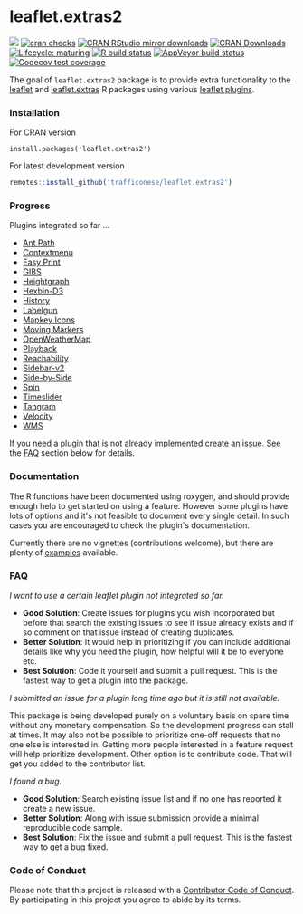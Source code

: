 # leaflet.extras2

<!-- badges: start -->
[![](https://www.r-pkg.org/badges/version/leaflet.extras2)](https://www.r-pkg.org/pkg/leaflet.extras2)
[![cran checks](https://cranchecks.info/badges/worst/leaflet.extras2)](https://cran.r-project.org/web/checks/check_results_leaflet.extras2.html)
[![CRAN RStudio mirror downloads](https://cranlogs.r-pkg.org/badges/leaflet.extras2?color=brightgreen)](https://www.r-pkg.org/pkg/leaflet.extras2)
[![CRAN Downloads](http://cranlogs.r-pkg.org/badges/grand-total/leaflet.extras2)](https://www.rpackages.io/package/leaflet.extras2)
[![Lifecycle: maturing](https://img.shields.io/badge/lifecycle-maturing-blue.svg)](https://www.tidyverse.org/lifecycle/#maturing)
[![R build status](https://github.com/trafficonese/leaflet.extras2/workflows/R-CMD-check/badge.svg)](https://github.com/trafficonese/leaflet.extras2/actions)
[![AppVeyor build status](https://ci.appveyor.com/api/projects/status/github/trafficonese/leaflet.extras2?branch=master&svg=true)](https://ci.appveyor.com/project/trafficonese/leaflet-extras2)
[![Codecov test coverage](https://codecov.io/gh/trafficonese/leaflet.extras2/branch/master/graph/badge.svg)](https://codecov.io/gh/trafficonese/leaflet.extras2?branch=master)
<!-- badges: end -->

The goal of `leaflet.extras2` package is to provide extra functionality to the [leaflet](https://cran.r-project.org/web/packages/leaflet/index.html) and [leaflet.extras](https://github.com/bhaskarvk/leaflet.extras) R packages using various [leaflet plugins](http://leafletjs.com/plugins).

### Installation

For CRAN version

`install.packages('leaflet.extras2')`

For latest development version

``` r
remotes::install_github('trafficonese/leaflet.extras2')
```

### Progress

Plugins integrated so far ...

-   [Ant Path](https://github.com/rubenspgcavalcante/leaflet-ant-path)
-   [Contextmenu](https://github.com/aratcliffe/Leaflet.contextmenu)
-   [Easy Print](https://github.com/rowanwins/leaflet-easyPrint)
-   [GIBS](https://github.com/aparshin/leaflet-GIBS)
-   [Heightgraph](https://github.com/GIScience/Leaflet.Heightgraph)
-   [Hexbin-D3](https://github.com/Asymmetrik/leaflet-d3#hexbins-api)
-   [History](https://github.com/cscott530/leaflet-history)
-   [Labelgun](https://github.com/Geovation/labelgun)
-   [Mapkey Icons](https://github.com/mapshakers/leaflet-mapkey-icon)
-   [Moving Markers](https://github.com/ewoken/Leaflet.MovingMarker)
-   [OpenWeatherMap](https://github.com/trafficonese/leaflet-openweathermap)
-   [Playback](https://github.com/hallahan/LeafletPlayback)
-   [Reachability](https://github.com/traffordDataLab/leaflet.reachability)
-   [Sidebar-v2](https://github.com/Turbo87/sidebar-v2)
-   [Side-by-Side](https://github.com/digidem/leaflet-side-by-side)
-   [Spin](https://github.com/makinacorpus/Leaflet.Spin)
-   [Timeslider](https://github.com/dwilhelm89/LeafletSlider)
-   [Tangram](https://github.com/tangrams/tangram)
-   [Velocity](https://github.com/danwild/leaflet-velocity)
-   [WMS](https://github.com/heigeo/leaflet.wms)


If you need a plugin that is not already implemented create an [issue](https://github.com/trafficonese/leaflet.extras2/issues/new). See the [FAQ](#FAQ) section below for details.

### Documentation

The R functions have been documented using roxygen, and should provide enough help to get started on using a feature. However some plugins have lots of options and it's not feasible to document every single detail. In such cases you are encouraged to check the plugin's documentation.

Currently there are no vignettes (contributions welcome), but there are plenty of [examples](https://github.com/trafficonese/leaflet.extras2/tree/master/inst/examples) available.

### FAQ

*I want to use a certain leaflet plugin not integrated so far.*

-   **Good Solution**: Create issues for plugins you wish incorporated but before that search the existing issues to see if issue already exists and if so comment on that issue instead of creating duplicates.
-   **Better Solution**: It would help in prioritizing if you can include additional details like why you need the plugin, how helpful will it be to everyone etc.
-   **Best Solution**: Code it yourself and submit a pull request. This is the fastest way to get a plugin into the package.

*I submitted an issue for a plugin long time ago but it is still not available.*

This package is being developed purely on a voluntary basis on spare time without any monetary compensation. So the development progress can stall at times. It may also not be possible to prioritize one-off requests that no one else is interested in. Getting more people interested in a feature request will help prioritize development. Other option is to contribute code. That will get you added to the contributor list.

*I found a bug.*

-   **Good Solution**: Search existing issue list and if no one has reported it create a new issue.
-   **Better Solution**: Along with issue submission provide a minimal reproducible code sample.
-   **Best Solution**: Fix the issue and submit a pull request. This is the fastest way to get a bug fixed.


### Code of Conduct

Please note that this project is released with a [Contributor Code of Conduct](CODE_OF_CONDUCT.md). By participating in this project you agree to abide by its terms.
